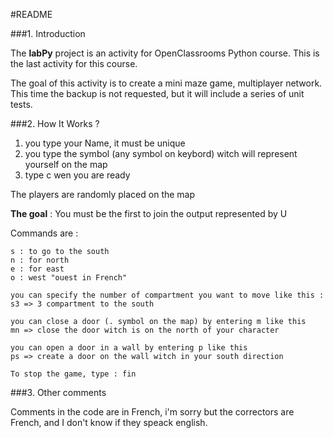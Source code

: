 #README

###1. Introduction

The __labPy__ project is an activity for OpenClassrooms Python course.
This is the last activity for this course.

The goal of this activity is to create a mini maze game, multiplayer network.
This time the backup is not requested, but it will include a series of unit tests.

###2. How It Works ?

1. you type your Name, it must be unique
2. you type the symbol (any symbol on keybord) witch will represent yourself on the map
3. type c wen you are ready

The players are randomly placed on the map

**The goal** : You must be the first to join the output represented by U

Commands are :

    s : to go to the south
    n : for north
    e : for east
    o : west "ouest in French"
    
    you can specify the number of compartment you want to move like this :
    s3 => 3 compartment to the south
    
    you can close a door (. symbol on the map) by entering m like this
    mn => close the door witch is on the north of your character
    
    you can open a door in a wall by entering p like this
    ps => create a door on the wall witch in your south direction
    
    To stop the game, type : fin
    
    
###3. Other comments

Comments in the code are in French, i'm sorry but the correctors are French, and
I don't know if they speack english.
    